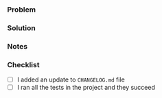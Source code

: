 ### Problem
<!-- Describe the problem -->

### Solution
<!-- Describe how you solved the problem. Please consider adding new test cases! -->

### Notes
<!-- Anything worth pointing out -->

### Checklist
- [ ] I added an update to `CHANGELOG.md` file
- [ ] I ran all the tests in the project and they succeed
